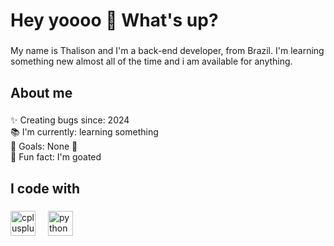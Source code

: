 <h1 align="left">Hey yoooo 👋 What's up?</h1>

###

<p align="left">My name is Thalison and I'm a back-end developer, from Brazil. I'm learning something new almost all of the time and i am available for anything.</p>

###

<h2 align="left">About me</h2>

###

<p align="left">✨ Creating bugs since: 2024<br>📚 I'm currently: learning something<br>🎯 Goals: None 🥀<br>🎲 Fun fact: I'm goated</p>

###

<h2 align="left">I code with</h2>

###

<div align="left">
  <img src="https://cdn.jsdelivr.net/gh/devicons/devicon/icons/cplusplus/cplusplus-original.svg" height="40" alt="cplusplus logo"  />
  <img width="12" />
  <img src="https://cdn.jsdelivr.net/gh/devicons/devicon/icons/python/python-original.svg" height="40" alt="python logo"  />
</div>

###
